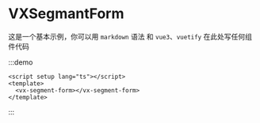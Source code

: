 # VXSegmantForm

这是一个基本示例，你可以用 `markdown` 语法 和 `vue3`、`vuetify` 在此处写任何组件代码

:::demo

```vue
<script setup lang="ts"></script>
<template>
  <vx-segment-form></vx-segment-form>
</template>
```

<style scoped></style>

:::
